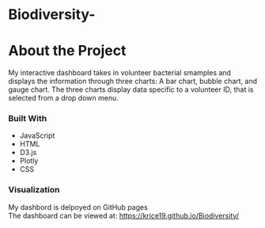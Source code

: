 # Biodiversity-

# About the Project

My interactive dashboard takes in volunteer bacterial smamples and displays the information through three charts: A bar chart, bubble chart, and gauge chart.  The three charts display data specific to a volunteer ID, that is selected from a drop down menu.

### Built With

- JavaScript
- HTML
- D3.js
- Plotly
- CSS


### Visualization
My dashbord is delpoyed on GitHub pages
<br/>
The dashboard can be viewed at:
https://krice19.github.io/Biodiversity/
